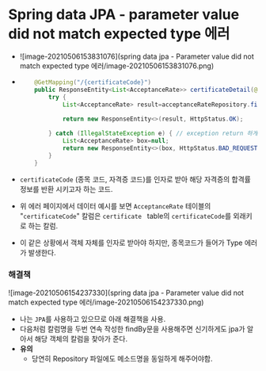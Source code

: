 # Spring data JPA - parameter value did not match expected type 에러

- ![image-20210506153831076](spring data jpa - Parameter value did not match expected type 에러/image-20210506153831076.png)

- ```java
      @GetMapping("/{certificateCode}")
      public ResponseEntity<List<AcceptanceRate>> certificateDetail(@PathVariable String certificateCode) {
          try {
              List<AcceptanceRate> result=acceptanceRateRepository.findByCertificateCode(certificateCode);
              
              return new ResponseEntity<>(result, HttpStatus.OK);
  
          } catch (IllegalStateException e) { // exception return 하게 수정
              List<AcceptanceRate> box=null;
              return new ResponseEntity<>(box, HttpStatus.BAD_REQUEST);
          }
      }
  ```

- `certificateCode` (종목 코드, 자격증 코드)를 인자로 받아 해당 자격증의 합격률 정보를 반환 시키고자 하는 코드.

- 위 에러 페이지에서 데이터 예시를 보면 `AcceptanceRate` 테이블의 "`certificateCode`" 칼럼은 `certificate ` table의 `certificateCode`를 외래키로 하는 칼럼.

- 이 같은 상황에서 객체 자체를 인자로 받아야 하지만, 종목코드가 들어가 Type 에러가 발생한다.

### 해결책

![image-20210506154237330](spring data jpa - Parameter value did not match expected type 에러/image-20210506154237330.png)

- 나는 `JPA`를 사용하고 있으므로 아래 해결책을 사용.
- 다음처럼 칼럼명을 두번 연속 작성한 findBy문을 사용해주면 신기하게도 jpa가 알아서 해당 객체의 칼럼을 찾아가 준다.
- **유의**
  - 당연히 Repository 파일에도 메소드명을 동일하게 해주어야함.

